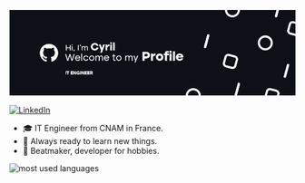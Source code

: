 ![Hi, welcome to my profile](/banner.png)

<p>
  <a href="https://www.linkedin.com/in/cyril-gourgouillon"><img src="https://img.shields.io/badge/linkedin-%230077B5.svg?&style=for-the-badge&logo=linkedin&logoColor=white" alt="LinkedIn" /></a>&nbsp;
</p>
<!--<p>
  <img src="https://img.shields.io/badge/JavaScript-323330?style=for-the-badge&logo=javascript&logoColor=F7DF1E" alt="JS"/>
  <img src="https://img.shields.io/badge/TypeScript-007ACC?style=for-the-badge&logo=typescript&logoColor=white" alt="TS"/>
  <img src="https://img.shields.io/badge/React-20232A?style=for-the-badge&logo=react&logoColor=61DAFB" alt="react"/>
  <img src="https://img.shields.io/badge/Angular-DD0031?style=for-the-badge&logo=angular&logoColor=white" alt="Angular"/>
  <img src="https://img.shields.io/badge/Java-ED8B00?style=for-the-badge&logo=java&logoColor=white" alt="Java"/>
  <img src="https://img.shields.io/badge/C%23-239120?style=for-the-badge&logo=c-sharp&logoColor=white" alt="C#"/>
  <img src="https://img.shields.io/badge/PHP-777BB4?style=for-the-badge&logo=php&logoColor=white" alt="PHP"/>
</p>-->
<ul>
  <li>🎓 IT Engineer from CNAM in France.</li>
  <li>🧠 Always ready to learn new things.</li>
  <li>🧩 Beatmaker, developer for hobbies.</li>
</ul>
<p>
  <img src="https://github-readme-stats.vercel.app/api/top-langs/?username=cyrilgourgouillon&layout=compact&theme=dark%22%20width=%22400%22" alt="most used languages"/>
</p>
